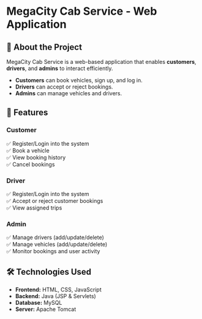# MegaCity Cab Service - Web Application

## 🚖 About the Project
MegaCity Cab Service is a web-based application that enables **customers**, **drivers**, and **admins** to interact efficiently.
* **Customers** can book vehicles, sign up, and log in.
* **Drivers** can accept or reject bookings.
* **Admins** can manage vehicles and drivers.

## 📌 Features

### Customer
✅ Register/Login into the system</br>
✅ Book a vehicle</br>
✅ View booking history</br>
✅ Cancel bookings

### Driver
✅ Register/Login into the system</br>
✅ Accept or reject customer bookings</br>
✅ View assigned trips

### Admin
✅ Manage drivers (add/update/delete)</br>
✅ Manage vehicles (add/update/delete)</br>
✅ Monitor bookings and user activity

## 🛠️ Technologies Used
* **Frontend:** HTML, CSS, JavaScript
* **Backend:** Java (JSP & Servlets)
* **Database:** MySQL
* **Server:** Apache Tomcat

